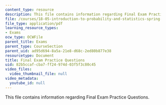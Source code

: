 ```yaml
---
content_type: resource
description: This file contains information regarding Final Exam Practice Questions.
file: /courses/18-05-introduction-to-probability-and-statistics-spring-2014/82b5ccafcba7ff24974d03f5f3c80c45_MIT18_05S14_Prac_Fnal_Exm.pdf
file_type: application/pdf
learning_resource_types:
- Exams
ocw_type: OCWFile
parent_title: Exams
parent_type: CourseSection
parent_uid: ad95d694-8a5a-21e8-d68c-2ed80b877e38
resourcetype: Document
title: Final Exam Practice Questions
uid: 82b5ccaf-cba7-ff24-974d-03f5f3c80c45
video_files:
  video_thumbnail_file: null
video_metadata:
  youtube_id: null
---
```

This file contains information regarding Final Exam Practice Questions.

